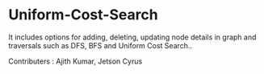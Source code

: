 # Uniform-Cost-Search

It includes options for adding, deleting, updating node details in graph and traversals such as DFS, BFS and Uniform Cost Search..

Contributers : Ajith Kumar, Jetson Cyrus
